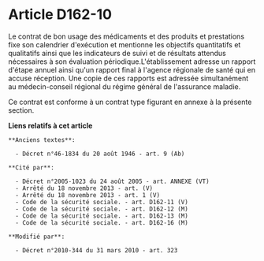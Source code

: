 # Article D162-10

Le contrat de bon usage des médicaments et des produits et prestations fixe son calendrier d'exécution et mentionne les
objectifs quantitatifs et qualitatifs ainsi que les indicateurs de suivi et de résultats attendus nécessaires à son
évaluation périodique.L'établissement adresse un rapport d'étape annuel ainsi qu'un rapport final à l'agence régionale de
santé qui en accuse réception. Une copie de ces rapports est adressée simultanément au médecin-conseil régional du régime
général de l'assurance maladie. 

Ce contrat est conforme à un contrat type figurant en annexe à la présente section.

**Liens relatifs à cet article**

	**Anciens textes**:

	  - Décret n°46-1834 du 20 août 1946 - art. 9 (Ab)

	**Cité par**:

	  - Décret n°2005-1023 du 24 août 2005 - art. ANNEXE (VT)
	  - Arrêté du 18 novembre 2013 - art. (V)
	  - Arrêté du 18 novembre 2013 - art. 1 (V)
	  - Code de la sécurité sociale. - art. D162-11 (V)
	  - Code de la sécurité sociale. - art. D162-12 (M)
	  - Code de la sécurité sociale. - art. D162-13 (M)
	  - Code de la sécurité sociale. - art. D162-16 (M)

	**Modifié par**:

	  - Décret n°2010-344 du 31 mars 2010 - art. 323
